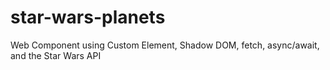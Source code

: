 # star-wars-planets
Web Component using Custom Element, Shadow DOM, fetch, async/await, and the Star Wars API
